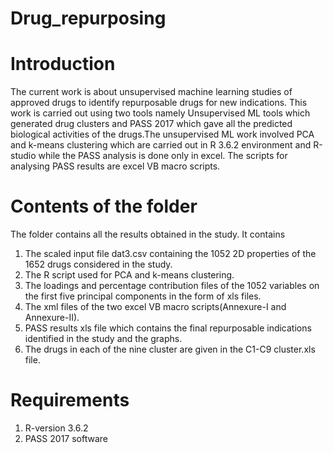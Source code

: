 # Drug_repurposing  
# Introduction
The current work is about unsupervised machine learning studies of approved drugs to identify repurposable drugs for new indications. This work is carried out using two tools namely Unsupervised ML tools which generated drug clusters and PASS 2017 which gave all the predicted biological activities of the drugs.The unsupervised ML work involved PCA and k-means clustering which are carried out in R 3.6.2 environment and R-studio while the PASS analysis is done only in excel. The scripts for analysing PASS results are excel VB macro scripts.

# Contents of the folder
The folder contains all the results obtained in the study. 
It contains 
1. The scaled input file dat3.csv containing the 1052 2D properties of the 1652 drugs considered in the study.
2. The R script used for PCA and k-means clustering.
3. The loadings and percentage contribution files of the 1052 variables on the first five principal components in the form of xls files.
4. The xml files of the two excel VB macro scripts(Annexure-I and Annexure-II).
5. PASS results xls file which contains the final repurposable indications identified in the study and the graphs.
6. The drugs in each of the nine cluster are given in the C1-C9 cluster.xls file.

# Requirements
1. R-version 3.6.2
2. PASS 2017 software
